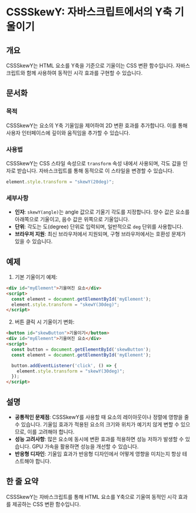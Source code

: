 <!--
Meta Description: # CSSSkewY: 자바스크립트에서의 Y축 기울이기 ## 개요 CSSSkewY는 HTML 요소를 Y축을 기준으로 기울이는 CSS 변환 함수입니다. 자바스크립트와 함께 사용하여 동적인 시각 효과를 구현할 수 있습니다. ## 문서화 ### 목적 CSSSkewY는 요소의 ...
Meta Keywords: 있습니다, element, 기울이기, cssskewy는, html
-->

# CSSSkewY: 자바스크립트에서의 Y축 기울이기

## 개요
CSSSkewY는 HTML 요소를 Y축을 기준으로 기울이는 CSS 변환 함수입니다. 자바스크립트와 함께 사용하여 동적인 시각 효과를 구현할 수 있습니다.

## 문서화
### 목적
CSSSkewY는 요소의 Y축 기울임을 제어하여 2D 변환 효과를 추가합니다. 이를 통해 사용자 인터페이스에 깊이와 움직임을 추가할 수 있습니다.

### 사용법
CSSSkewY는 CSS 스타일 속성으로 `transform` 속성 내에서 사용되며, 각도 값을 인자로 받습니다. 자바스크립트를 통해 동적으로 이 스타일을 변경할 수 있습니다.

```javascript
element.style.transform = "skewY(20deg)";
```

### 세부사항
- **인자**: `skewY(angle)`는 angle 값으로 기울기 각도를 지정합니다. 양수 값은 요소를 아래쪽으로 기울이고, 음수 값은 위쪽으로 기울입니다.
- **단위**: 각도는 도(degree) 단위로 입력되며, 일반적으로 `deg` 단위를 사용합니다.
- **브라우저 지원**: 최신 브라우저에서 지원되며, 구형 브라우저에서는 호환성 문제가 있을 수 있습니다.

## 예제
1. 기본 기울이기 예제:
```html
<div id="myElement">기울여진 요소</div>
<script>
  const element = document.getElementById('myElement');
  element.style.transform = "skewY(30deg)";
</script>
```

2. 버튼 클릭 시 기울이기 변화:
```html
<button id="skewButton">기울이기</button>
<div id="myElement">기울여진 요소</div>
<script>
  const button = document.getElementById('skewButton');
  const element = document.getElementById('myElement');

  button.addEventListener('click', () => {
    element.style.transform = "skewY(30deg)";
  });
</script>
```

## 설명
- **공통적인 문제점**: CSSSkewY를 사용할 때 요소의 레이아웃이나 정렬에 영향을 줄 수 있습니다. 기울임 효과가 적용된 요소의 크기와 위치가 예기치 않게 변할 수 있으므로, 이를 고려해야 합니다.
- **성능 고려사항**: 많은 요소에 동시에 변환 효과를 적용하면 성능 저하가 발생할 수 있습니다. GPU 가속을 활용하면 성능을 개선할 수 있습니다.
- **반응형 디자인**: 기울임 효과가 반응형 디자인에서 어떻게 영향을 미치는지 항상 테스트해야 합니다.

## 한 줄 요약
CSSSkewY는 자바스크립트를 통해 HTML 요소를 Y축으로 기울여 동적인 시각 효과를 제공하는 CSS 변환 함수입니다.